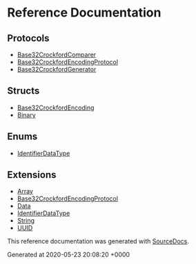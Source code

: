 # Reference Documentation

## Protocols

-   [Base32CrockfordComparer](protocols/Base32CrockfordComparer.md)
-   [Base32CrockfordEncodingProtocol](protocols/Base32CrockfordEncodingProtocol.md)
-   [Base32CrockfordGenerator](protocols/Base32CrockfordGenerator.md)

## Structs

-   [Base32CrockfordEncoding](structs/Base32CrockfordEncoding.md)
-   [Binary](structs/Binary.md)

## Enums

-   [IdentifierDataType](enums/IdentifierDataType.md)

## Extensions

-   [Array](extensions/Array.md)
-   [Base32CrockfordEncodingProtocol](extensions/Base32CrockfordEncodingProtocol.md)
-   [Data](extensions/Data.md)
-   [IdentifierDataType](extensions/IdentifierDataType.md)
-   [String](extensions/String.md)
-   [UUID](extensions/UUID.md)

This reference documentation was generated with
[SourceDocs](https://github.com/eneko/SourceDocs).

Generated at 2020-05-23 20:08:20 +0000